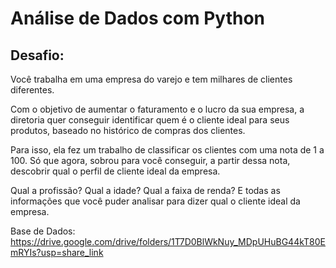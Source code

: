 # **Análise de Dados com Python**
## **Desafio:**

Você trabalha em uma empresa do varejo e tem milhares de clientes diferentes.

Com o objetivo de aumentar o faturamento e o lucro da sua empresa, a diretoria quer conseguir identificar quem é o cliente ideal para seus produtos, baseado no histórico de compras dos clientes.

Para isso, ela fez um trabalho de classificar os clientes com uma nota de 1 a 100. Só que agora, sobrou para você conseguir, a partir dessa nota, descobrir qual o perfil de cliente ideal da empresa.

Qual a profissão? Qual a idade? Qual a faixa de renda? E todas as informações que você puder analisar para dizer qual o cliente ideal da empresa.

Base de Dados: https://drive.google.com/drive/folders/1T7D0BlWkNuy_MDpUHuBG44kT80EmRYIs?usp=share_link
